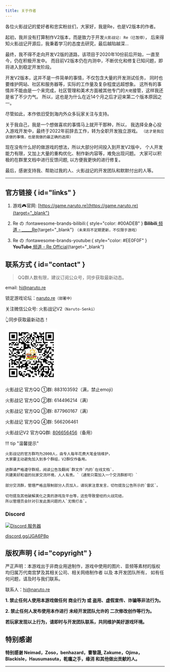 ```yaml
---
title: 关于作者
---
```


各位火影战记的爱好者和忠实粉丝们，大家好，我是Re，也是V2版本的作者。

起初，我并没有打算制作V2版本，而是致力于开发`火影战记: Re（已暂停）`，
后来得知火影战记开源后，我秉着学习的态度去研究，最后越陷越深...

最终，我不得不走向开发V2版的道路，该项目于2020年10份前后开始，一直至今，仍在积极开发中。
而目前V2版本仍在内测中，不断优化和修复已知问题，即将进入到稳定开发阶段。

开发V2版本，这并不是一件简单的事情，不仅包含大量的开发测试任务，
同时也要维护网站、社区和服务器等，实际的工作量及复杂程度远超想象。
这所有的事情并不能由是一个来完成，社区管理和美术方面被其他专门的`大佬`接管，这样我还是省了不少力气。
所以，这也是为什么在近14个月之后才迎来第二个版本原因之一。

尽管如此，本作依旧受到海内外众多玩家关注与支持。

关于我自己，我是一个想做喜欢的事情马上就开干那种，所以，
我选择全身心投入游戏开发中，最终于2022年前辞去工作，转为全职开发独立游戏。
`（这才是我应该做的事情，也是我做的最正确的选择）`

现在没有什么好的做游戏的想法，所以大部分时间投入到开发V2版中，
个人开发能力有限，又加上大量的重构优化、制作新内容等，难免出现问题。
大家可以积极的在群里文档中进行反馈问题, 以方便我更快的进行修复。

最后，感谢支持我、帮助过我的人、火影战记的开发团队和默默付出的人等。

---

## 官方链接 { id="links" }

1. 游戏:video_game:官网: [https://game.naruto.re](https://game.naruto.re){target="_blank"}

2. Re の  :fontawesome-brands-bilibili:{ style="color: #00ADEB" }
__Bilibili__[ 频道 - _____Re](https://space.bilibili.com/122989580){target="_blank"}
`（未来将不定期更新，不仅限于游戏）`

3. Re の :fontawesome-brands-youtube:{ style="color: #EE0F0F" }
__YouTube__[ 频道 - Re Official](https://www.youtube.com/channel/UCL9gDeedGZdf3hjRd-Zr7cg){target="_blank"}

## 联系方式 { id="contact" }

> QQ群人数有限，建议订阅公众号，同步获取最新动态。

email: hi@naruto.re

锁定游戏论坛：[naruto.re](#)`（部署中）`

关注微信公众号: 火影战记V2`（Naruto-Senki）`

:point_up_2:同步获取最新动态！

![wx](../assets/img/wx.jpg)

火影战记 官方QQ ①群: 883103592（满，禁止emoji）

火影战记 官方QQ ②群: 614496214（满）

火影战记 官方QQ ③群: 877960167（满）

火影战记 官方QQ ④群: 566206461

火影战记V2 官方QQ群: [806656456](https://jq.qq.com/?_wv=1027&k=8XMaykQb)（备用）

!!! tip "温馨提示"

    火影战记的官方群均为2000人，由专人每年花费大笔金钱维护，
    大家要主动避免加入到多个群组，V2群仅作备用。

    进群请严格遵守群规，阅读公告及翻阅`群文件`内的`在线文档`，
    共建美好和谐的玩家交流环境，人人有责。`（通常只需加入一个交流群即可）`

    部分交流群，管理严格且限制部分人员加入，请玩家注意发言，切勿提及公告所示的`雷区`。

    切勿提及其他破解美化之类的游戏及平台等，这些导致曾经的火战完结，
    所以管理员会针对引发此类问题的人`无情打击`。

### Discord

<a href="https://discord.gg/djs"><img src="https://img.shields.io/discord/768961957990367232?color=5865F2&logo=discord&logoColor=white&style=for-the-badge" alt="Discord 服务器" /></a>

[discord.gg/JGA6P8p](https://discord.gg/JGA6P8p)

## 版权声明 { id="copyright" }

严正声明：本游戏出于非商业用途制作，游戏中使用的图片、音频等素材的版权
均归属万代南宫梦及其相关公司、相关网络制作者 以及 本开发团队所有，
如有任何问题，请及时与我们联系。

联系人：<hi@naruto.re>

__1. 禁止任何人使用本游戏做任何 商业行为 或 盗用、虚假宣传、诈骗等非法行为。__

__2. 禁止任何人发布使用本作进行 未经开发团队允许的 二次修改创作等行为。__

__若玩家发现以上行为，请即时与开发团队联系，共同维护美好游戏环境。__

## 特别感谢

__特别感谢 Neimad，Zoso，benhazard，曹黎晟,
Zakume，Ojima，Blackisle，Hausumasuta，乾癟之手，缘消
和其他做出贡献的人。__

---

<script src="https://unpkg.com/@waline/client@v2/dist/waline.js"></script>
<link href='//unpkg.com/@waline/client@v2/dist/waline.css' rel='stylesheet'/>
<div id="waline"></div>
<script>
Waline.init({
  el: '#waline',
  serverURL: 'https://mb.naruto.re',
  pageview: true,
  emoji: [
    '//unpkg.com/@waline/emojis@1.0.1/tw-emoji',
    '//unpkg.com/@waline/emojis@1.0.1/bilibili',
    '//unpkg.com/@waline/emojis@1.0.1/tieba',
  ],
});
</script>
